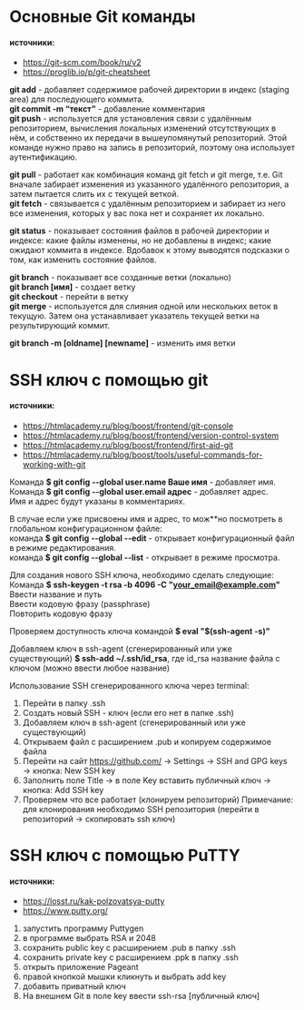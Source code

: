 # Основные Git команды

#### источники: 
- https://git-scm.com/book/ru/v2  
- https://proglib.io/p/git-cheatsheet 

**git add** - добавляет содержимое рабочей директории в индекс (staging area) для последующего коммита.    
**git commit -m “текст”** - добавление комментария  
**git push** - используется для установления связи с удалённым репозиторием, вычисления локальных изменений отсутствующих в нём, и собственно их передачи в вышеупомянутый репозиторий. Этой команде нужно право на запись в репозиторий, поэтому она использует аутентификацию.  

**git pull** - работает как комбинация команд git fetch и git merge, т.е. Git вначале забирает изменения из указанного удалённого репозитория, а затем пытается слить их с текущей веткой.  
**git fetch** - связывается с удалённым репозиторием и забирает из него все изменения, которых у вас пока нет и сохраняет их локально.  

**git status** - показывает состояния файлов в рабочей директории и индексе: какие файлы изменены, но не добавлены в индекс; какие ожидают коммита в индексе. Вдобавок к этому выводятся подсказки о том, как изменить состояние файлов.  

**git branch** - показывает все созданные ветки (локально)  
**git branch [имя]** - создает ветку  
**git checkout** - перейти в ветку  
**git merge** - используется для слияния одной или нескольких веток в текущую. Затем она устанавливает указатель текущей ветки на результирующий коммит.  

**git branch -m [oldname] [newname]** - изменить имя ветки  


# SSH ключ с помощью git

#### источники: 
- https://htmlacademy.ru/blog/boost/frontend/git-console 
- https://htmlacademy.ru/blog/boost/frontend/version-control-system
- https://htmlacademy.ru/blog/boost/frontend/first-aid-git
- https://htmlacademy.ru/blog/boost/tools/useful-commands-for-working-with-git 

Команда **$ git config --global user.name Ваше имя** - добавляет имя.  
Команда **$ git config --global user.email адрес** - добавляет адрес.  
Имя и адрес будут указаны в комментариях.  

В случае если уже присвоены имя и адрес, то мож**но посмотреть в глобальном конфигурационном файле:  
команда **$ git config --global --edit** - открывает конфигурационный файл в режиме редактирования.  
команда **$ git config --global --list** - открывает в режиме просмотра.  

Для создания нового SSH ключа, необходимо сделать следующие:  
Команда **$ ssh-keygen -t rsa -b 4096 -C "your_email@example.com"**  
Ввести название и путь  
Ввести кодовую фразу (passphrase)  
Повторить кодовую фразу  

Проверяем доступность ключа командой  **$ eval "$(ssh-agent -s)"**  

Добавляем ключ в ssh-agent (сгенерированный или уже существующий) **$ ssh-add ~/.ssh/id_rsa**, где id_rsa название файла с ключом (можно ввести любое название)  

Использование SSH сгенерированного ключа через terminal:  
1. Перейти в папку .ssh 
2. Создать новый SSH - ключ (если его нет в папке .ssh)
3. Добавляем ключ в ssh-agent (сгенерированный или уже существующий) 
4. Открываем файл с расширением .pub  и копируем содержимое файла
5. Перейти на сайт https://github.com/ → Settings → SSH and GPG keys → кнопка: New SSH key
6. Заполнить поле Title → в поле Key вставить публичный ключ → кнопка: Add SSH key
7. Проверяем что все работает (клонируем репозиторий)
Примечание: для клонирования необходимо SSH репозитория (перейти в репозиторий → скопировать ssh ключ) 

# SSH ключ с помощью PuTTY
#### источники: 
- https://losst.ru/kak-polzovatsya-putty
- https://www.putty.org/

1. запустить программу Puttygen
2. в программе выбрать RSA и 2048
3. сохранить public key с расширением .pub в папку .ssh
4. сохранить private key с расширением .ppk в папку .ssh
5. открыть приложение Pageant
6. правой кнопкой мышки кликнуть и выбрать add key
7. добавить приватный ключ
8. На внешнем Git в поле key ввести ssh-rsa [публичный ключ]
